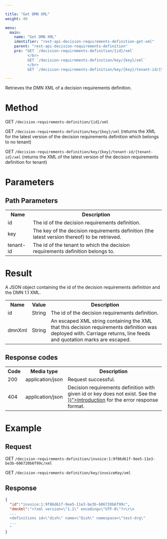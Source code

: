 ```yaml
---

title: "Get DMN XML"
weight: 40

menu:
  main:
    name: "Get DMN XML"
    identifier: "rest-api-decision-requirements-definition-get-xml"
    parent: "rest-api-decision-requirements-definition"
    pre: "GET `/decision-requirements-definition/{id}/xml`
          </br>
          GET `/decision-requirements-definition/key/{key}/xml`
          </br>
          GET `/decision-requirements-definition/key/{key}/tenant-id/{tenant-id}/xml`"

---
```



Retrieves the DMN XML of a decision requirements definition.


# Method

GET `/decision-requirements-definition/{id}/xml`

GET `/decision-requirements-definition/key/{key}/xml` (returns the XML for the latest version of the decision requirements definition which belongs to no tenant)

GET `/decision-requirements-definition/key/{key}/tenant-id/{tenant-id}/xml` (returns the XML of the latest version of the decision requirements definition for tenant)


# Parameters

## Path Parameters

<table class="table table-striped">
  <tr>
    <th>Name</th>
    <th>Description</th>
  </tr>
  <tr>
    <td>id</td>
    <td>The id of the decision requirements definition.</td>
  </tr>
  <tr>
    <td>key</td>
    <td>The key of the decision requirements definition (the latest version thereof) to be retrieved.</td>
  </tr>
  <tr>
    <td>tenant-id</td>
    <td>The id of the tenant to which the decision requirements definition belongs to.</td>
  </tr>
</table>

# Result

A JSON object containing the id of the decision requirements definition and the DMN 1.1 XML.

<table class="table table-striped">
  <tr>
    <th>Name</th>
    <th>Value</th>
    <th>Description</th>
  </tr>
  <tr>
    <td>id</td>
    <td>String</td>
    <td>The id of the decision requirements definition.</td>
  </tr>
  <tr>
    <td>dmnXml</td>
    <td>String</td>
    <td>An escaped XML string containing the XML that this decision requirements definition was deployed with. Carriage returns, line feeds and quotation marks are escaped.</td>
  </tr>
</table>


## Response codes

<table class="table table-striped">
  <tr>
    <th>Code</th>
    <th>Media type</th>
    <th>Description</th>
  </tr>
  <tr>
    <td>200</td>
    <td>application/json</td>
    <td>Request successful.</td>
  </tr>
  <tr>
    <td>404</td>
    <td>application/json</td>
    <td>
      Decision requirements definition with given id or key does not exist.
      See the <a href="{{< ref "/reference/rest/overview/_index.md#error-handling" >}}">Introduction</a> for the error response format.
    </td>
  </tr>
</table>


# Example

## Request

GET `/decision-requirements-definition/invoice:1:9f86d61f-9ee5-11e3-be3b-606720b6f99c/xml`

GET `/decision-requirements-definition/key/invoiceKey/xml`

## Response

```json
{
  "id":"invoice:1:9f86d61f-9ee5-11e3-be3b-606720b6f99c",
  "dmnXml":"<?xml version=\"1.1\" encoding=\"UTF-8\"?>\r\n
  ...
  <definitions id=\"dish\" name=\"Dish\" namespace=\"test-drg\"
  ...
  "
}
```
